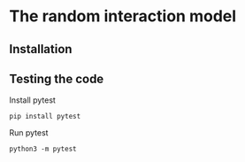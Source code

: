 # The random interaction model

## Installation



## Testing the code

Install pytest

```shell
pip install pytest
```

Run pytest
```shell
python3 -m pytest
```